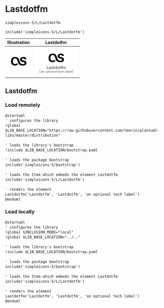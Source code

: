# Lastdotfm


```text
simpleicons-5/L/Lastdotfm
```

```text
include('simpleicons-5/L/Lastdotfm')
```



| Illustration | Lastdotfm |
| :---: | :---: |
| ![illustration for Illustration](../../simpleicons-5/L/Lastdotfm.png) | ![illustration for Lastdotfm](../../simpleicons-5/L/Lastdotfm.Local.png) |




## Lastdotfm

### Load remotely
```plantuml
@startuml
' configures the library
!global $LIB_BASE_LOCATION="https://raw.githubusercontent.com/tmorin/plantuml-libs/master/distribution"

' loads the library's bootstrap
!include $LIB_BASE_LOCATION/bootstrap.puml

' loads the package bootstrap
include('simpleicons-5/bootstrap')

' loads the Item which embeds the element Lastdotfm
include('simpleicons-5/L/Lastdotfm')

' renders the element
Lastdotfm('Lastdotfm', 'Lastdotfm', 'an optional tech label')
@enduml
```

### Load locally
```plantuml
@startuml
' configures the library
!global $INCLUSION_MODE="local"
!global $LIB_BASE_LOCATION="../.."

' loads the library's bootstrap
!include $LIB_BASE_LOCATION/bootstrap.puml

' loads the package bootstrap
include('simpleicons-5/bootstrap')

' loads the Item which embeds the element Lastdotfm
include('simpleicons-5/L/Lastdotfm')

' renders the element
Lastdotfm('Lastdotfm', 'Lastdotfm', 'an optional tech label')
@enduml
```

